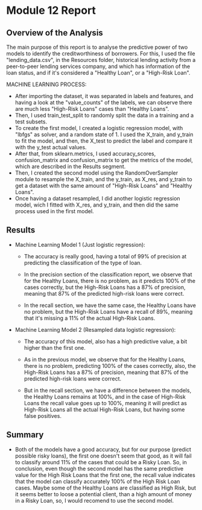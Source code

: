 # Module 12 Report

## Overview of the Analysis

The main purpose of this report is to analyse the predictive power of two models to identify the creditworthiness of borrowers. 
For this, I used the file "lending_data.csv", in the Resources folder, historical lending activity from a peer-to-peer lending services company, and which has information of the loan status, and if it's considered a "Healthy Loan", or a  "High-Risk Loan".

MACHINE LEARNING PROCESS:
* After importing the dataset, it was separated in labels and features, and having a look at the "value_counts" of the labels, we can observe there are much less "High-Risk Loans" cases than "Healthy Loans".
* Then, I used train_test_split to randomly split the data in a training and a test subsets.
* To create the first model, I created a logistic regression model, with "lbfgs" as solver, and a random state of 1. I used the X_train, and y_train to fit the model, and then, the X_test to predict the label and compare it with the y_test actual values.
* After that, from sklearn.metrics, I used accuracy_scores, confusion_matrix and confusion_matrix to get the metrics of the model, which are described in the Results segment.
* Then, I created the second model using the RandomOverSampler module to resample the X_train, and the y_train, as X_res, and y_train to get a dataset with the same amount of "High-Risk Loans" and "Healthy Loans".
* Once having a dataset resampled, I did another logistic regression model, wich I fitted with X_res, and y_train, and then did the same process used in the first model.

## Results

* Machine Learning Model 1 (Just logistic regression):

  * The accuracy is really good, having a total of 99% of precision at predicting the classification of the type of loan.

  * In the precision section of the classification report, we observe that for the Healthy Loans, there is no problem, as it predicts 100% of the cases correctly, but the High-Risk Loans has a 87% of precision, meaning that 87% of the predicted high-risk loans were correct.

  * In the recall section, we have the same case, the Healthy Loans have no problem, but the High-Risk Loans have a recall of 89%, meaning that it's missing a 11% of the actual High-Risk Loans.




* Machine Learning Model 2 (Resampled data logistic regression):

  * The accuracy of this model, also has a high predictive value, a bit higher than the first one.

  * As in the previous model, we observe that for the Healthy Loans, there is no problem, predicting 100% of the cases correctly, also, the High-Risk Loans has a 87% of precision, meaning that 87% of the predicted high-risk loans were correct.

  * But in the recall section, we have a difference between the models, the Healthy Loans remains at 100%, and in the case of High-Risk Loans the recall value goes up to 100%, meaning it will predict as High-Risk Loans all the actual High-Risk Loans, but having some false positives.

## Summary

* Both of the models have a good accuracy, but for our purpose (predict possible risky loans), the first one doesn't seem that good, as it will fail to classify around 11% of the cases that could be a Risky Loan. So, in conclusion, even though the second model has the same predictive value for the High Risk Loans that the first one, the recall value indicates that the model can classify accurately 100% of the High Risk Loan cases. Maybe some of the Healthy Loans are classified as High Risk, but it seems better to loose a potential client, than a high amount of money in a Risky Loan, so, I would recomend to use the second model.
